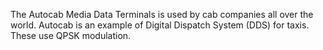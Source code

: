 The Autocab Media Data Terminals is used by cab companies all over the world. Autocab is an example of Digital Dispatch System (DDS) for taxis. These use QPSK modulation.